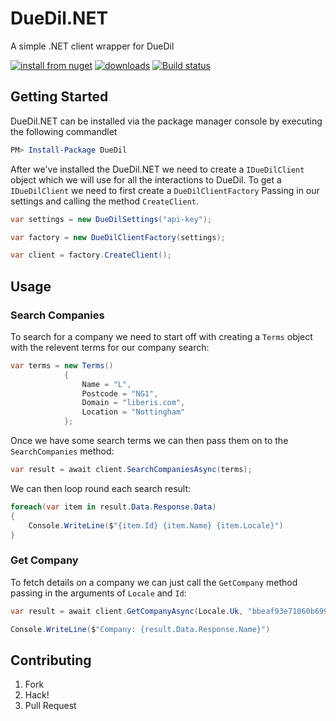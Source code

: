 # DueDil.NET

A simple .NET client wrapper for DueDil

[![install from nuget](http://img.shields.io/nuget/v/DueDil.svg?style=flat-square)](https://www.nuget.org/packages/DueDil)
[![downloads](http://img.shields.io/nuget/dt/DueDil.svg?style=flat-square)](https://www.nuget.org/packages/DueDil)
[![Build status](https://ci.appveyor.com/api/projects/status/hi8ncpjqjcrf9mih/branch/master?svg=true)](https://ci.appveyor.com/project/Liberis/duedil-net/branch/master)

## Getting Started

DueDil.NET can be installed via the package manager console by executing the following commandlet

```powershell
PM> Install-Package DueDil
```

After we've installed the DueDil.NET we need to create a `IDueDilClient` object which we will use for all the interactions to DueDil. To get a `IDueDilClient` we need to first create a `DueDilClientFactory` Passing in our settings and calling the method `CreateClient`.

```csharp
var settings = new DueDilSettings("api-key");

var factory = new DueDilClientFactory(settings);

var client = factory.CreateClient();
```

## Usage

### Search Companies

To search for a company we need to start off with creating a `Terms` object with the relevent terms for our company search:

```csharp
var terms = new Terms()
            {
                Name = "L",
                Postcode = "NG1",
                Domain = "liberis.com",
                Location = "Nottingham"
            };
```

Once we have some search terms we can then pass them on to the `SearchCompanies` method:

```csharp
var result = await client.SearchCompaniesAsync(terms);
```

We can then loop round each search result:

```csharp
foreach(var item in result.Data.Response.Data)
{
    Console.WriteLine($"{item.Id} {item.Name} {item.Locale}")
}

```

### Get Company

To fetch details on a company we can just call the `GetCompany` method passing in the arguments of `Locale` and `Id`:

```csharp
var result = await client.GetCompanyAsync(Locale.Uk, "bbeaf93e71060b699a7ba9922bc286694c0aa5a3");

Console.WriteLine($"Company: {result.Data.Response.Name}")
```

## Contributing

1. Fork
1. Hack!
1. Pull Request
